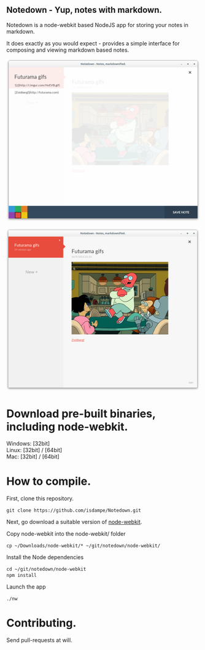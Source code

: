 Notedown - Yup, notes with markdown.
-------------------------------------

Notedown is a node-webkit based NodeJS app for storing
your notes in markdown.

It does exactly as you would expect - provides a simple
interface for composing and viewing markdown based notes.

![Notedown editor](screenshot-1.png)

![Notedown viewer](screenshot-2.png)

Download pre-built binaries, including node-webkit.
==========================================

Windows: [32bit]  
Linux: [32bit] / [64bit]  
Mac: [32bit] / [64bit]

How to compile.
===============

First, clone this repository.

	git clone https://github.com/isdampe/Notedown.git

Next, go download a suitable version of [node-webkit].

[node-webkit]: https://github.com/rogerwang/node-webkit

Copy node-webkit into the node-webkit/ folder

	cp ~/Downloads/node-webkit/* ~/git/notedown/node-webkit/

Install the Node dependencies

	cd ~/git/notedown/node-webkit
	npm install

Launch the app

	./nw

Contributing.
=============

Send pull-requests at will.